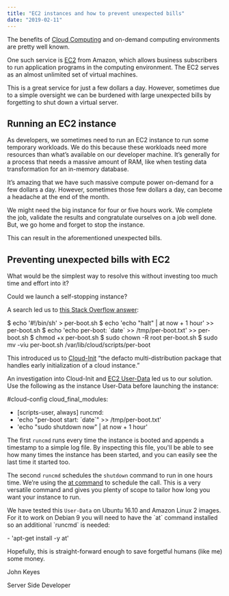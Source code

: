 ```yaml
---
title: "EC2 instances and how to prevent unexpected bills"
date: "2019-02-11"
---
```


The benefits of [Cloud Computing](https://aws.amazon.com/what-is-cloud-computing/) and on-demand computing environments are pretty well known.

One such service is [EC2](https://aws.amazon.com/ec2/) from Amazon, which allows business subscribers to run application programs in the computing environment. The EC2 serves as an almost unlimited set of virtual machines.

This is a great service for just a few dollars a day. However, sometimes due to a simple oversight we can be burdened with large unexpected bills by forgetting to shut down a virtual server.

## Running an EC2 instance

As developers, we sometimes need to run an EC2 instance to run some temporary workloads. We do this because these workloads need more resources than what’s available on our developer machine. It’s generally for a process that needs a massive amount of RAM, like when testing data transformation for an in-memory database.

It’s amazing that we have such massive compute power on-demand for a few dollars a day. However, sometimes those few dollars a day, can become a headache at the end of the month.

We might need the big instance for four or five hours work. We complete the job, validate the results and congratulate ourselves on a job well done. But, we go home and forget to stop the instance.

This can result in the aforementioned unexpected bills.

## Preventing unexpected bills with EC2

What would be the simplest way to resolve this without investing too much time and effort into it?

Could we launch a self-stopping instance?

A search led us to [this Stack Overflow answer](https://stackoverflow.com/a/38186787/125629):

$ echo '#!/bin/sh' > per-boot.sh
$ echo 'echo "halt" | at now + 1 hour' >> per-boot.sh
$ echo 'echo per-boot: \`date\` >> /tmp/per-boot.txt' >> per-boot.sh
$ chmod +x per-boot.sh
$ sudo chown -R root per-boot.sh
$ sudo mv -viu per-boot.sh /var/lib/cloud/scripts/per-boot

This introduced us to [Cloud-Init](https://cloudinit.readthedocs.io/en/latest/) “the defacto multi-distribution package that handles early initialization of a cloud instance.”

An investigation into Cloud-Init and [EC2 User-Data](https://docs.aws.amazon.com/AWSEC2/latest/UserGuide/user-data.html) led us to our solution.  Use the following as the instance User-Data before launching the instance:

#cloud-config
cloud\_final\_modules:
- \[scripts-user, always\]
runcmd:
- 'echo "per-boot start: \`date\`" >> /tmp/per-boot.txt'
- 'echo "sudo shutdown now" | at now + 1 hour'

The first `runcmd` runs every time the instance is booted and appends a timestamp to a simple log file. By inspecting this file, you'll be able to see how many times the instance has been started, and you can easily see the last time it started too.

The second `runcmd` schedules the `shutdown` command to run in one hours time. We’re using the [at command](https://www.computerhope.com/unix/uat.htm) to schedule the call. This is a very versatile command and gives you plenty of scope to tailor how long you want your instance to run.

We have tested this `User-Data` on Ubuntu 16.10 and Amazon Linux 2 images. For it to work on Debian 9 you will need to have the \`at\` command installed so an additional \`runcmd\` is needed:

\- 'apt-get install -y at'

Hopefully, this is straight-forward enough to save forgetful humans (like me) some money.

John Keyes

Server Side Developer
